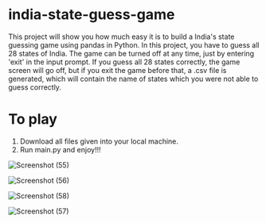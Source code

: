 # india-state-guess-game
This project will show you how much easy it is to build a India's state guessing game using pandas in Python. In this project, you have to guess all 28 states of India. The game can be turned off at any time, just by entering 'exit' in the input prompt. If you guess all 28 states correctly, the game screen will go off, but if you exit the game before that, a .csv file is generated, which will contain the name of states which you were not able to guess correctly.

# To play
1. Download all files given into your local machine.
2. Run main.py and enjoy!!!

![Screenshot (55)](https://user-images.githubusercontent.com/81207867/200877463-e011be41-a5e7-4ddc-aa75-a45021369fdb.jpg)

![Screenshot (56)](https://user-images.githubusercontent.com/81207867/200877497-95f48a35-7eb4-4754-a348-cb989a2dd3be.jpg)

![Screenshot (58)](https://user-images.githubusercontent.com/81207867/200877530-798b0fd5-af57-4910-88c8-0bb4cb8022fa.jpg)

![Screenshot (57)](https://user-images.githubusercontent.com/81207867/200877556-7900a90c-ae8e-4c6a-8a0b-5fc1877a9238.jpg)
